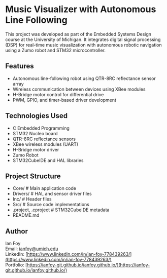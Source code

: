 # Music Visualizer with Autonomous Line Following

This project was developed as part of the Embedded Systems Design course at the University of Michigan. It integrates digital signal processing (DSP) for real-time music visualization with autonomous robotic navigation using a Zumo robot and STM32 microcontroller.

## Features

- Autonomous line-following robot using QTR-8RC reflectance sensor array
- Wireless communication between devices using XBee modules
- H-Bridge motor control for differential drive
- PWM, GPIO, and timer-based driver development

## Technologies Used

- C Embedded Programming
- STM32 Nucleo board
- QTR-8RC reflectance sensors
- XBee wireless modules (UART)
- H-Bridge motor driver
- Zumo Robot
- STM32CubeIDE and HAL libraries

## Project Structure

- Core/ # Main application code
- Drivers/ # HAL and sensor driver files
- Inc/ # Header files
- Src/ # Source code implementations
- .project, .cproject # STM32CubeIDE metadata
- README.md

## Author

Ian Foy  
Email: ianfoy@umich.edu  
LinkedIn: [https://www.linkedin.com/in/ian-foy-778439263/](https://www.linkedin.com/in/ian-foy-778439263/)  
Portfolio: [https://ianfoy-git.github.io/ianfoy.github.io/](https://ianfoy-git.github.io/ianfoy.github.io/)

